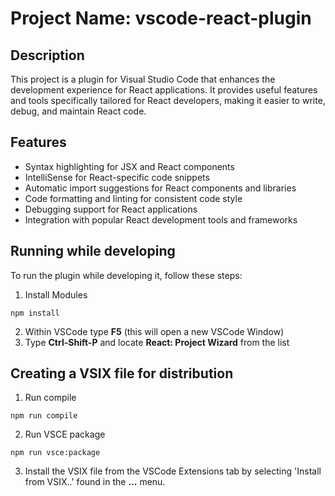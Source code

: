 # Project Name: vscode-react-plugin

## Description
This project is a plugin for Visual Studio Code that enhances the development experience for React applications. It provides useful features and tools specifically tailored for React developers, making it easier to write, debug, and maintain React code.

## Features
- Syntax highlighting for JSX and React components
- IntelliSense for React-specific code snippets
- Automatic import suggestions for React components and libraries
- Code formatting and linting for consistent code style
- Debugging support for React applications
- Integration with popular React development tools and frameworks

## Running while developing
To run the plugin while developing it, follow these steps:
1. Install Modules
```
npm install
```
2. Within VSCode type **F5** (this will open a new VSCode Window)
3. Type **Ctrl-Shift-P** and locate **React: Project Wizard** from the list

## Creating a VSIX file for distribution
1. Run compile
```
npm run compile
```
2. Run VSCE package
```
npm run vsce:package
```
3. Install the VSIX file from the VSCode Extensions tab by selecting 'Install from VSIX..' found in the **...** menu.